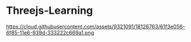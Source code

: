 # Threejs-Learning

https://cloud.githubusercontent.com/assets/9321091/18126763/61f3e056-6f85-11e6-939d-333222c669a1.png
